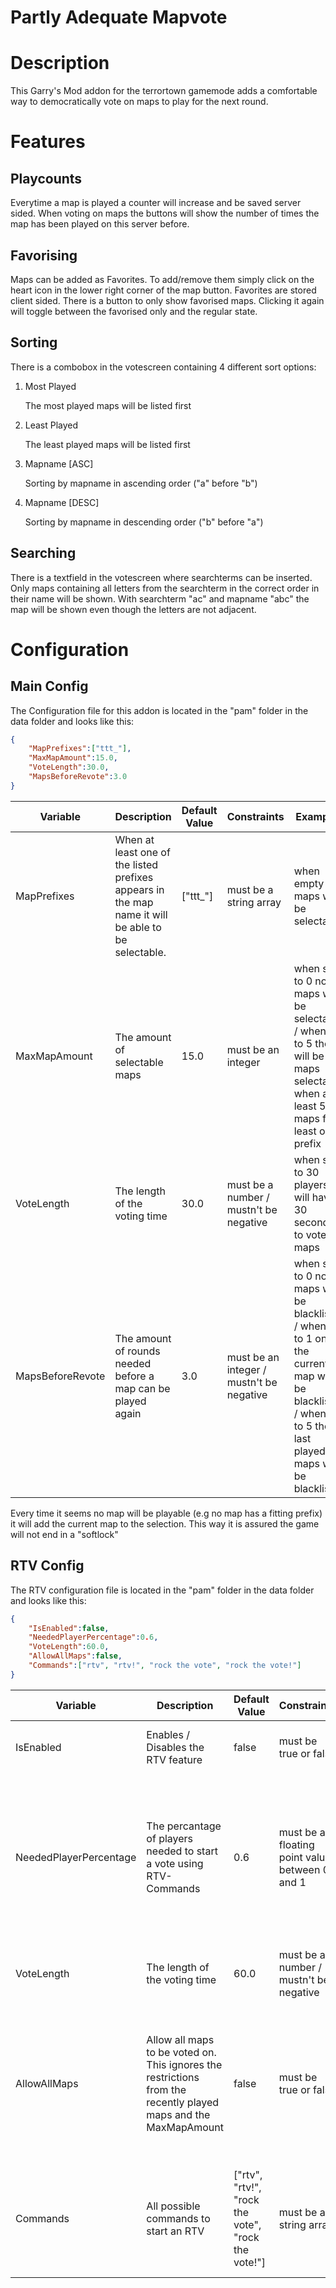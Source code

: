 Partly Adequate Mapvote
===
# Description
This Garry's Mod addon for the terrortown gamemode adds a comfortable way to democratically vote on maps to play for the next round.

# Features
## Playcounts
Everytime a map is played a counter will increase and be saved server sided. When voting on maps the buttons will show the number of times the map has been played on this server before.

## Favorising
Maps can be added as Favorites. To add/remove them simply click on the heart icon in the lower right corner of the map button.
Favorites are stored client sided.
There is a button to only show favorised maps. Clicking it again will toggle between the favorised only and the regular state.

## Sorting
There is a combobox in the votescreen containing 4 different sort options:
1. Most Played

	The most played maps will be listed first
2. Least Played

	The least played maps will be listed first
3. Mapname [ASC]

	Sorting by mapname in ascending order ("a" before "b")
4. Mapname [DESC]

	Sorting by mapname in descending order ("b" before "a")

## Searching
There is a textfield in the votescreen where searchterms can be inserted.
Only maps containing all letters from the searchterm in the correct order in their name will be shown.
With searchterm "ac" and mapname "abc" the map will be shown even though the letters are not adjacent.

# Configuration
## Main Config
The Configuration file for this addon is located in the "pam" folder in the data folder and looks like this:
```json
{
	"MapPrefixes":["ttt_"],
	"MaxMapAmount":15.0,
	"VoteLength":30.0,
	"MapsBeforeRevote":3.0
}

```

| Variable | Description | Default Value | Constraints | Examples |
| --- | --- | --- | --- | --- |
| MapPrefixes | When at least one of the listed prefixes appears in the map name it will be able to be selectable. | ["ttt_"] | must be a string array | when empty no maps will be selectable |
| MaxMapAmount | The amount of selectable maps | 15.0 | must be an integer | when set to 0 no maps will be selectable / when set to 5 there will be 5 maps selectable when at least 5 maps fit at least one prefix |
| VoteLength | The length of the voting time | 30.0 | must be a number / mustn't be negative | when set to 30 players will have 30 seconds to vote on maps |
| MapsBeforeRevote | The amount of rounds needed before a map can be played again | 3.0 | must be an integer / mustn't be negative | when set to 0 no maps will be blacklisted / when set to 1 only the current map will be blacklisted / when set to 5 the last played maps will be blacklisted |

Every time it seems no map will be playable (e.g no map has a fitting prefix) it will add the current map to the selection. This way it is assured the game will not end in a "softlock"

## RTV Config
The RTV configuration file is located in the "pam" folder in the data folder and looks like this:
```json
{
	"IsEnabled":false,
	"NeededPlayerPercentage":0.6,
	"VoteLength":60.0,
	"AllowAllMaps":false,
	"Commands":["rtv", "rtv!", "rock the vote", "rock the vote!"]
}

```

| Variable | Description | Default Value | Constraints | Examples |
| --- | --- | --- | --- | --- |
| IsEnabled | Enables / Disables the RTV feature | false | must be true or false | when true RTV is enabled / when false RTV is disabled |
| NeededPlayerPercentage | The percantage of players needed to start a vote using RTV-Commands | 0.6 | must be a floating point value between 0 and 1 | when set to 0.5, half of the players have to run an RTV-Command / when set to 0, one player has to run an RTV-Command / when set to 1, all players have to run an RTV-Command |
| VoteLength | The length of the voting time | 60.0 | must be a number / mustn't be negative | when set to 60 players will have 60 seconds to vote on maps |
| AllowAllMaps | Allow all maps to be voted on. This ignores the restrictions from the recently played maps and the MaxMapAmount | false | must be true or false | when set to true all maps with fitting prefixes will be selectable / when set to false the constraints from the recent maps and the maxMapAmount will apply |
| Commands | All possible commands to start an RTV | ["rtv", "rtv!", "rock the vote", "rock the vote!"] | must be a string array | when empty RTV won't be possible / when "asdf" is an element, players can say "asdf" in chat and start an RTV this way |
